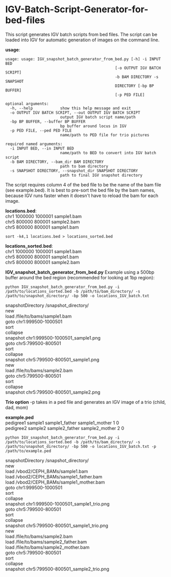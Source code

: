 # IGV-Batch-Script-Generator-for-bed-files
This script generates IGV batch scripts from bed files. The script can be loaded into IGV for automatic generation of images on the command line.

**usage**:<br/>
```
usage: usage: IGV_snapshot_batch_generator_from_bed.py [-h] -i INPUT BED
                                                [-o OUTPUT IGV BATCH SCRIPT]
                                                -b BAM DIRECTORY -s SNAPSHOT
                                                DIRECTORY [-bp BP BUFFER]
                                                [-p PED FILE]

optional arguments:
  -h, --help            show this help message and exit
  -o OUTPUT IGV BATCH SCRIPT, --out OUTPUT IGV BATCH SCRIPT
                        output IGV batch script name/path
  -bp BP BUFFER, --buffer BP BUFFER
                        bp buffer around locus in IGV
  -p PED FILE, --ped PED FILE
                        name/path to PED file for trio pictures

required named arguments:
  -i INPUT BED, --in INPUT BED
                        name/path to BED to convert into IGV batch script
  -b BAM DIRECTORY, --bam_dir BAM DIRECTORY
                        path to bam directory
  -s SNAPSHOT DIRECTORY, --snapshot_dir SNAPSHOT DIRECTORY
                        path to final IGV snapshot directory
```
The script requires column 4 of the bed file to be the name of the bam file (see example.bed). It is best to pre-sort the bed file by the bam names, because IGV runs faster when it doesn't have to reload the bam for each image.


**locations.bed**:<br/>
  chr1    1000000 1000001 sample1.bam<br/>
  chr5    800000  800001  sample2.bam<br/>
  chr5    800000  800001  sample1.bam<br/>

```
sort -k4,1 locations.bed > locations_sorted.bed
```

**locations_sorted.bed**:<br/>
  chr1    1000000 1000001 sample1.bam<br/>
  chr5    800000  800001  sample1.bam<br/>
  chr5    800000  800001  sample2.bam<br/>


**IGV_snapshot_batch_generator_from_bed.py**
Example using a 500bp buffer around the bed region (recommended for looking at 1bp region): 
```
python IGV_snapshot_batch_generator_from_bed.py -i /path/to/locations_sorted.bed -b /path/to/bam_directory/ -s /path/to/snapshot_directory/ -bp 500 -o locations_IGV_batch.txt
```
snapshotDirectory /snapshot_directory/<br/>
new<br/>
load /file/to/bams/sample1.bam<br/>
goto chr1:999500-1000501<br/>
sort<br/>
collapse<br/>
snapshot chr1:999500-1000501_sample1.png<br/>
goto chr5:799500-800501<br/>
sort<br/>
collapse<br/>
snapshot chr5:799500-800501_sample1.png<br/>
new<br/>
load /file/to/bams/sample2.bam<br/>
goto chr5:799500-800501<br/>
sort<br/>
collapse<br/>
snapshot chr5:799500-800501_sample2.png<br/>


**Trio option** -p takes in a ped file and generates an IGV image of a trio (child, dad, mom)

**example.ped**<br/>
pedigree1       sample1 sample1_father  sample1_mother  1       0<br/>
pedigree2       sample2 sample2_father  sample2_mother  2       0<br/>

```
python IGV_snapshot_batch_generator_from_bed.py -i /path/to/locations_sorted.bed -b /path/to/bam_directory/ -s /path/to/snapshot_directory/ -bp 500 -o locations_IGV_batch.txt -p /path/to/example.ped
```

snapshotDirectory /snapshot_directory/<br/>
new<br/>
load /vbod2/CEPH_BAMs/sample1.bam<br/>
load /vbod2/CEPH_BAMs/sample1_father.bam<br/>
load /vbod2/CEPH_BAMs/sample1_mother.bam<br/>
goto chr1:999500-1000501<br/>
sort<br/>
collapse<br/>
snapshot chr1:999500-1000501_sample1_trio.png<br/>
goto chr5:799500-800501<br/>
sort<br/>
collapse<br/>
snapshot chr5:799500-800501_sample1_trio.png<br/>
new<br/>
load /file/to/bams/sample2.bam<br/>
load /file/to/bams/sample2_father.bam<br/>
load /file/to/bams/sample2_mother.bam<br/>
goto chr5:799500-800501<br/>
sort<br/>
collapse<br/>
snapshot chr5:799500-800501_sample2_trio.png<br/>
